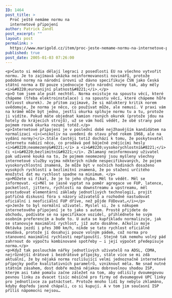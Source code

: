 ```yaml
---
ID: 1464
post_title: >
  Proč ještě nemáme normu na
  internetové připojení
author: Patrick Zandl
post_excerpt: ""
layout: post
permalink: >
  https://www.marigold.cz/item/proc-jeste-nemame-normu-na-internetove-pripojeni
published: true
post_date: 2005-01-03 07:26:00
---
```

	<p>Často si média dělají legraci z posedlosti EU na všechno vytvořit normu. Je to zajímavá ukázka neinformovanosti novinářů, protože podobné normy na národní úrovni už dávno specifikuje ČSN jako Česká státní norma a EU pouze sjednocuje tyto národní normy tak, aby měly <i>&#8220;eurounijní platnost&#8221;</i>.</p>
	<p>O tom jsem ale psát nechtěl. Norma existuje na spoustu věcí, které chápeme (třeba elektroinstalace) i na spoustu věcí, které chápeme hůře (křivost okurek). Je přitom zajímavé, že si málokterý kritik norem uvědomuje, že norma je něco, co používat může, ale nemusí. V praxi vám na krámě může být jedno, jestli okurka splňuje normu tu a tu, protože ji vidíte. Pokud máte objednat kamion rovných okurek (protože jdou na hotely do krájecích strojů), už se vám hodí vědět, že obě strany pod pojmem rovná okurka rozumí totéž.</p>
	<p>Internetové připojení je v poslední době nejžhavějším kandidátem na normalizaci <i>(=nikoliv na uvedení do stavu před rokem 1968, ale na vydání normy)</i>.Stále častěji totiž dochází k tomu, že poskytovatel internetu nabízí něco, co prodává pod báječně znějícími hesly <i>&#8220;neomezený&#8221;</i> a <i>&#8220;vysokorychlostní&#8221;</i> či <i>&#8220;bezlimitní&#8221;</i>. Zklamaný neinformovaný uživatel pak udiveně kouká na to, že pojmem neomezený jsou myšleny všechny internetové služby vyjma některých nikde nespecifikovaných, že pojem vysokorychlostní znamená, že může být v nočních hodinách dosaženo vysokých rychlostí a bezlimitní znamená, že po stažení určitého množství dat mu rychlost spadne na minimum. </p>
	<p>Můžete si říkat, že je to jeho chyba. Měl to vědět. Měl se informovat. <i>Měl se jasně vyptat na poměr agregace ve FUP, latence, packetlost, jitteru, rychlosti na downstreamu a upstreamu, měl prostudovat elementární základy jednotlivých technologií, projít patřičná diskusní fóra s názory uživatelů a rozhodně nastudovat oficiální i neoficiální FUP dříve, než půjde FUDovat…</i></p>
	<p>Jenže to byl normální uživatel. Myslel si, že s nákupem internetového připojení je to jako s autem. Prostě přijdete do obchodu, podíváte se na specifikace vozidel, přihlédnete ke svým osobním preferencím a bude to. U auta se kupříkladu normalizuje, jak se stanovuje maximální rychlost, jíž auto dosáhne. Ačkoliv moje Oktávka jezdí i přes 300 km/h, nikde se tato rychlost oficiálně neudává, protože jí dosahuji pouze volným pádem, což norma pro stanovení maximální rychlosti nepřipouští. Stejně tak nemohu volný pád zahrnout do výpočtu kombinované spotřeby – i její výpočet předepisuje norma.</p>
	<p>Když tak poslouchám nářky jednotlivých uživatelů na ADSL, CDMA, nejrůznější drátové i bezdrátové přípojky, stále více se mi zdá aktuální, že by nějaká norma rozlišující velmi jednoznačně internetové přípojky podle kvalitativních parametrů, vzniknout měla. Ne snad nutně státním zásahem, dost dobře možná nějakou dobrovolnou shodou ISP, kterým asi také pomalu začne záležet na tom, aby odlišily dvoumegovou pevnou linku za dvacet tisíc měsíčně pro firmy od dvoumegové UPC linky pro jednotlivce za patnáctset. Protože mnoho lidí by nebylo zklamáno, kdyby dopředu jasně chápali, co si kupují. A v tom jim současní ISP příliš nápomocni nejsou…
</p>